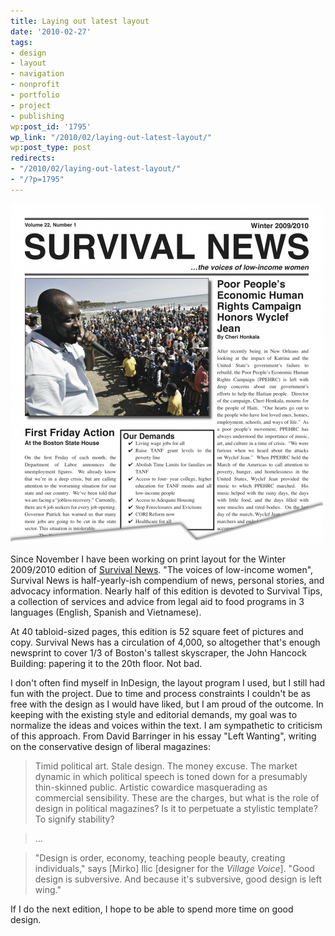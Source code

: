 ```yaml
---
title: Laying out latest layout
date: '2010-02-27'
tags:
- design
- layout
- navigation
- nonprofit
- portfolio
- project
- publishing
wp:post_id: '1795'
wp_link: "/2010/02/laying-out-latest-layout/"
wp:post_type: post
redirects:
- "/2010/02/laying-out-latest-layout/"
- "/?p=1795"
---
```


![](2010-02-27-Laying-out-latest-layout/SurvivalNews-W2010-chop-500x543.png "SurvivalNews-W2010-chop")

Since November I have been working on print layout for the Winter 2009/2010 edition of [Survival News](http://survivorsinc.org). "The voices of low-income women", Survival News is half-yearly-ish compendium of news, personal stories, and advocacy information. Nearly half of this edition is devoted to Survival Tips, a collection of services and advice from legal aid to food programs in 3 languages (English, Spanish and Vietnamese).

At 40 tabloid-sized pages, this edition is 52 square feet of pictures and copy. Survival News has a circulation of 4,000, so altogether that's enough newsprint to cover 1/3 of Boston's tallest skyscraper, the John Hancock Building: papering it to the 20th floor. Not bad.

I don't often find myself in InDesign, the layout program I used, but I still had fun with the project. Due to time and process constraints I couldn't be as free with the design as I would have liked, but I am proud of the outcome. In keeping with the existing style and editorial demands, my goal was to normalize the ideas and voices within the text. I am sympathetic to criticism of this approach. From David Barringer in his essay "Left Wanting", writing on the conservative design of liberal magazines:

> Timid political art. Stale design. The money excuse. The market dynamic in which political speech is toned down for a presumably thin-skinned public. Artistic cowardice masquerading as commercial sensibility. These are the charges, but what is the role of design in political magazines? Is it to perpetuate a stylistic template? To signify stability?

>

> ...

>

> "Design is order, economy, teaching people beauty, creating individuals," says [Mirko] Ilic [designer for the _Village Voice_]. "Good design is subversive. And because it's subversive, good design is left wing."

If I do the next edition, I hope to be able to spend more time on good design.
